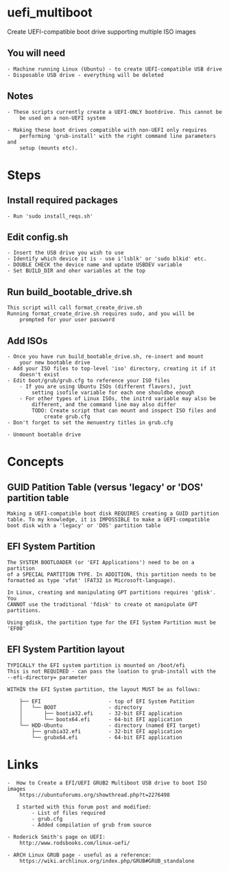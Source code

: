 # uefi_multiboot
Create UEFI-compatible boot drive supporting multiple ISO images  


## You will need
	- Machine running Linux (Ubuntu) - to create UEFI-compatible USB drive
	- Disposable USB drive - everything will be deleted

## Notes
	- These scripts currently create a UEFI-ONLY bootdrive. This cannot be
		be used on a non-UEFI system

	- Making these boot drives compatible with non-UEFI only requires
		performing 'grub-install' with the right command line parameters and
		setup (mounts etc).

# Steps

## Install required packages
	- Run 'sudo install_reqs.sh'

## Edit config.sh
	- Insert the USB drive you wish to use
	- Identify which device it is - use i'lsblk' or 'sudo blkid' etc.
	- DOUBLE CHECK the device name and update USBDEV variable
	- Set BUILD_DIR and oher variables at the top

## Run build_bootable_drive.sh
	This script will call format_create_drive.sh
	Running format_create_drive.sh requires sudo, and you will be
		prompted for your user password

## Add ISOs
	- Once you have run build_bootable_drive.sh, re-insert and mount
		your new bootable drive
	- Add your ISO files to top-level 'iso' directory, creating it if it
		doesn't exist
	- Edit boot/grub/grub.cfg to reference your ISO files
		- If you are using Ubuntu ISOs (different flavors), just
			setting isofile variable for each one shouldbe enough
		- For other types of Linux ISOs, the initrd variable may also be
			different, and the command line may also differ
			TODO: Create script that can mount and inspect ISO files and
				create grub.cfg
	- Don't forget to set the menuentry titles in grub.cfg

	- Unmount bootable drive


# Concepts

## GUID Patition Table (versus 'legacy' or 'DOS' partition table
	Making a UEFI-compatible boot disk REQUIRES creating a GUID partition
	table. To my knowledge, it is IMPOSSIBLE to make a UEFI-compatible
	boot disk with a 'legacy' or 'DOS' partition table

## EFI System Partition
	The SYSTEM BOOTLOADER (or 'EFI Applications') need to be on a partition
	of a SPECIAL PARTITION TYPE. In ADDITION, this partition needs to be
	formatted as type 'vfat' (FAT32 in Microsoft-language).

	In Linux, creating and manipulating GPT partitions requires 'gdisk'. You
	CANNOT use the traditional 'fdisk' to create ot manipulate GPT partitions.

	Using gdisk, the partition type for the EFI System Partition must be 'EF00'

## EFI System Partition layout
	TYPICALLY the EFI system partition is mounted on /boot/efi
	This is not REQUIRED - can pass the loation to grub-install with the 
	--efi-directory= parameter

	WITHIN the EFI System partition, the layout MUST be as follows:

		├── EFI                      - top of EFI System Patition
		│   └── BOOT                 - directory
		│       ├── bootia32.efi     - 32-bit EFI application
		│       └── bootx64.efi      - 64-bit EFI application
		└── HDD-Ubuntu               - directory (named EFI target)
		    ├── grubia32.efi         - 32-bit EFI application
		    └── grubx64.efi          - 64-bit EFI application


# Links
	-  How to Create a EFI/UEFI GRUB2 Multiboot USB drive to boot ISO images
		https://ubuntuforums.org/showthread.php?t=2276498

	   I started with this forum post and modified:
			- List of files required
			- grub.cfg
			- Added compilation of grub from source

	- Roderick Smith's page on UEFI:
		http://www.rodsbooks.com/linux-uefi/

	- ARCH Linux GRUB page - useful as a reference:
		https://wiki.archlinux.org/index.php/GRUB#GRUB_standalone
